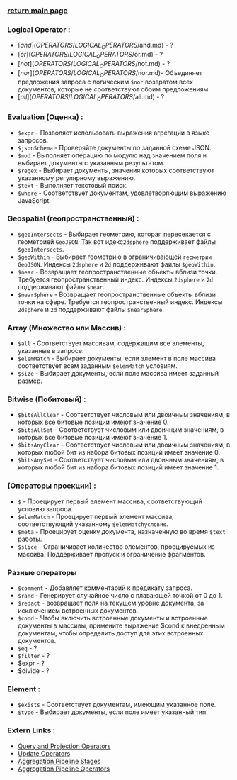 ### [return main page](../README.md)

### Logical Operator :
* [$and](OPERATORS/LOGICAL_OPERATORS/$and.md) - ?
* [$or](OPERATORS/LOGICAL_OPERATORS/$or.md) - ?
* [$not](OPERATORS/LOGICAL_OPERATORS/$not.md) - ?
* [$nor](OPERATORS/LOGICAL_OPERATORS/$nor.md)- Объединяет предложения запроса с логическим `$nor` возвратом всех документов, которые не соответствуют обоим предложениям.
* [$all](OPERATORS/LOGICAL_OPERATORS/$all.md) - ?

### Evaluation (Оценка) : 
* `$expr` - Позволяет использовать выражения агрегации в языке запросов.
* `$jsonSchema` - Проверяйте документы по заданной схеме JSON.
* `$mod` - Выполняет операцию по модулю над значением поля и выбирает документы с указанным результатом.
* `$regex` - Выбирает документы, значения которых соответствуют указанному регулярному выражению.
* `$text` - Выполняет текстовый поиск.
* `$where` - Соответствует документам, удовлетворяющим выражению JavaScript.

### Geospatial (геопространственный) :
* `$geoIntersects` - Выбирает геометрию, которая пересекается с геометрией `GeoJSON`. Так вот идекс`2dsphere` поддерживает файлы `$geoIntersects`.
* `$geoWithin` - Выбирает геометрию в ограничивающей `геометрии GeoJSON`. Индексы `2dsphere` и `2d` поддерживают файлы `$geoWithin`.
* `$near` - Возвращает геопространственные объекты вблизи точки. Требуется геопространственный индекс. Индексы `2dsphere` и `2d` поддерживают файлы `$near`.
* `$nearSphere` - Возвращает геопространственные объекты вблизи точки на сфере. Требуется геопространственный индекс. Индексы `2dsphere` и `2d` поддерживают файлы `$nearSphere`.

### Array (Множество или Массив) :
* `$all` - Соответствует массивам, содержащим все элементы, указанные в запросе.
* `$elemMatch` - Выбирает документы, если элемент в поле массива соответствует всем заданным `$elemMatch` условиям.
* `$size` - Выбирает документы, если поле массива имеет заданный размер.

### Bitwise (Побитовый) :
* `$bitsAllClear` - Соответствует числовым или двоичным значениям, в которых все битовые позиции имеют значение 0.
* `$bitsAllSet` - Соответствует числовым или двоичным значениям, в которых все битовые позиции имеют значение 1.
* `$bitsAnyClear` - Соответствует числовым или двоичным значениям, в которых любой бит из набора битовых позиций имеет значение 0.
* `$bitsAnySet` - Соответствует числовым или двоичным значениям, в которых любой бит из набора битовых позиций имеет значение 1.

### (Операторы проекции) :
* `$` - Проецирует первый элемент массива, соответствующий условию запроса.
* `$elemMatch` - Проецирует первый элемент массива, соответствующий указанному `$elemMatchусловию`.
* `$meta` - Проецирует оценку документа, назначенную во время `$text` работы.
* `$slice` - Ограничивает количество элементов, проецируемых из массива. Поддерживает пропуск и ограничение фрагментов.

### Разные операторы
* `$comment` - Добавляет комментарий к предикату запроса. 
* `$rand` - Генерирует случайное число с плавающей точкой от 0 до 1.
* `$redact` - возвращает поля на текущем уровне документа, за исключением встроенных документов. 
* `$cond` - Чтобы включить встроенные документы и встроенные документы в массивы, примените выражение $cond к внедренным документам, чтобы определить доступ для этих встроенных документов.
* `$eq` - ?
* `$filter` - ?
* $expr - ?
* $divide - ?

### Element :
* `$exists` - Соответствует документам, имеющим указанное поле.
* `$type` - Выбирает документы, если поле имеет указанный тип.

### Extern Links :
* [Query and Projection Operators](https://www.mongodb.com/docs/manual/reference/operator/query/)
* [Update Operators](https://www.mongodb.com/docs/manual/reference/operator/update/)
* [Aggregation Pipeline Stages](https://www.mongodb.com/docs/manual/reference/operator/aggregation-pipeline/)
* [Aggregation Pipeline Operators](https://www.mongodb.com/docs/manual/reference/operator/aggregation/)
